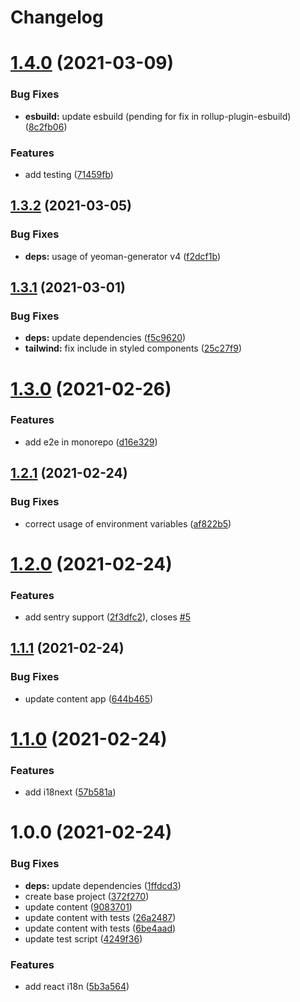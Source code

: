 # Changelog

# [1.4.0](https://github.com/mrmilu/generator-react-mrmilu/compare/v1.3.2...v1.4.0) (2021-03-09)


### Bug Fixes

* **esbuild:** update esbuild (pending for fix in rollup-plugin-esbuild) ([8c2fb06](https://github.com/mrmilu/generator-react-mrmilu/commit/8c2fb069aab023fd8bf46003be1041dc62660ed2))


### Features

* add testing ([71459fb](https://github.com/mrmilu/generator-react-mrmilu/commit/71459fbdbbf83727dca0ec028eecb05d65287e8f))

## [1.3.2](https://github.com/mrmilu/generator-react-mrmilu/compare/v1.3.1...v1.3.2) (2021-03-05)


### Bug Fixes

* **deps:** usage of yeoman-generator v4 ([f2dcf1b](https://github.com/mrmilu/generator-react-mrmilu/commit/f2dcf1be7f0142955fa9d9a06b1ff92e7edc7f52))

## [1.3.1](https://github.com/mrmilu/generator-react-mrmilu/compare/v1.3.0...v1.3.1) (2021-03-01)


### Bug Fixes

* **deps:** update dependencies ([f5c9620](https://github.com/mrmilu/generator-react-mrmilu/commit/f5c9620c9c1cf894ce83df68b9af99f841933f68))
* **tailwind:** fix include in styled components ([25c27f9](https://github.com/mrmilu/generator-react-mrmilu/commit/25c27f91cf7c7508b9e151ec072598f5c5bda8dc))

# [1.3.0](https://github.com/mrmilu/generator-react-mrmilu/compare/v1.2.1...v1.3.0) (2021-02-26)


### Features

* add e2e in monorepo ([d16e329](https://github.com/mrmilu/generator-react-mrmilu/commit/d16e32961594b1b4a1489106ab74e0b53139be74))

## [1.2.1](https://github.com/mrmilu/generator-react-mrmilu/compare/v1.2.0...v1.2.1) (2021-02-24)


### Bug Fixes

* correct usage of environment variables ([af822b5](https://github.com/mrmilu/generator-react-mrmilu/commit/af822b5a88ce9432a01105cd2bc84e4945ba5bde))

# [1.2.0](https://github.com/mrmilu/generator-react-mrmilu/compare/v1.1.1...v1.2.0) (2021-02-24)


### Features

* add sentry support ([2f3dfc2](https://github.com/mrmilu/generator-react-mrmilu/commit/2f3dfc24b6f8df5deb7b2197d7885e2985c628f6)), closes [#5](https://github.com/mrmilu/generator-react-mrmilu/issues/5)

## [1.1.1](https://github.com/mrmilu/generator-react-mrmilu/compare/v1.1.0...v1.1.1) (2021-02-24)


### Bug Fixes

* update content app ([644b465](https://github.com/mrmilu/generator-react-mrmilu/commit/644b4650f73bd4aa5e569d5054d0a1ebf9bda796))

# [1.1.0](https://github.com/mrmilu/generator-react-mrmilu/compare/v1.0.0...v1.1.0) (2021-02-24)


### Features

* add i18next ([57b581a](https://github.com/mrmilu/generator-react-mrmilu/commit/57b581aa12f7b70930739ce6e62f44b118078f78))

# 1.0.0 (2021-02-24)


### Bug Fixes

* **deps:** update dependencies ([1ffdcd3](https://github.com/mrmilu/generator-react-mrmilu/commit/1ffdcd390585430325db51faec945f4bc8be795a))
* create base project ([372f270](https://github.com/mrmilu/generator-react-mrmilu/commit/372f270162aafa2c9a210a405908d6de3bf9606c))
* update content ([9083701](https://github.com/mrmilu/generator-react-mrmilu/commit/908370101421a1c0bbcb764e843f2520c7620695))
* update content with tests ([26a2487](https://github.com/mrmilu/generator-react-mrmilu/commit/26a24871049d34bfbe44ea308d938b9c19834e6d))
* update content with tests ([6be4aad](https://github.com/mrmilu/generator-react-mrmilu/commit/6be4aaddef94182863bae4e9b3cfae9102ef4e10))
* update test script ([4249f36](https://github.com/mrmilu/generator-react-mrmilu/commit/4249f361f7f91d5099ae859cd2b15c761cac71af))


### Features

* add react i18n ([5b3a564](https://github.com/mrmilu/generator-react-mrmilu/commit/5b3a5649823270a494a1dc3f7734010c44e98156))
